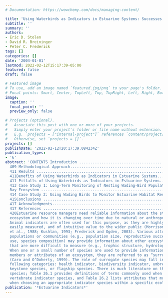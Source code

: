 ```yaml
---
# Documentation: https://wowchemy.com/docs/managing-content/

title: 'Using Waterbirds as Indicators in Estuarine Systems: Successes and Perils'
subtitle: ''
summary: ''
authors:
- Eric D. Stolen
- David R. Breininger
- Peter C. Frederick
tags: []
categories: []
date: '2004-01-01'
lastmod: 2022-02-12T15:17:39-05:00
featured: false
draft: false

# Featured image
# To use, add an image named `featured.jpg/png` to your page's folder.
# Focal points: Smart, Center, TopLeft, Top, TopRight, Left, Right, BottomLeft, Bottom, BottomRight.
image:
  caption: ''
  focal_point: ''
  preview_only: false

# Projects (optional).
#   Associate this post with one or more of your projects.
#   Simply enter your project's folder or file name without extension.
#   E.g. `projects = ["internal-project"]` references `content/project/deep-learning/index.md`.
#   Otherwise, set `projects = []`.
projects: []
publishDate: '2022-02-12T20:17:39.084234Z'
publication_types:
- '6'
abstract: 'CONTENTS Introduction ............................................................................................................................................
  409 Methodological Approach......................................................................................................................
  411 Results ....................................................................................................................................................
  411Benefits of Using Waterbirds as Indicators in Estuarine Systems..............................................
  411 Pitfalls of Using Waterbirds as Indicators in Estuarine Systems................................................
  413 Case Study 1: Long-Term Monitoring of Nesting Wading-Bird Populations inEverglades/Florida
  Bay Ecosystem ................................................................................
  414 Case Study 2: Using Wading Birds to Monitor Estuarine Habitat Restoration .........................
  415Conclusions ............................................................................................................................................
  417 Acknowledgments..................................................................................................................................
  417 References ..............................................................................................................................................
  420Estuarine resource managers need reliable information about the state of the
  ecosystem and how it is changing over time due to natural or anthropogenic perturbations.
  Animal indicators are often used for this purpose, as they are highly visible, reactive,
  easily measured, and of intuitive value to the wider public (Morrison, 1986; Landres
  et al., 1988; Kushlan, 1993; Frederick and Ogden, 2003). Various attributes of animal
  populations or communities (e.g., population size, reproductive success, habitat
  use, species composition) may provide information about other ecosystem attributes
  that are more difficult to measure (e.g., trophic structure, hydrology, contamination).
  When one or a small number of species are used to provide information about other
  members or attributes of an ecosystem, they are referred to as “surrogate species”
  (Caro and O’Doherty, 1999). The role of surrogate species may fall into one of the
  following categories: health indicator, biodiversity indicator, umbrella species,
  keystone species, or flagship species. There is much literature on the use of surrogate
  species; Table 26.1 provides definitions of terms commonly used when referring to
  vertebrate indicator species, and Table 26.2 lists attributes that must be considered
  when choosing an appropriate indicator species within a specific ecological system.'
publication: '*Estuarine Indicators*'
---
```

